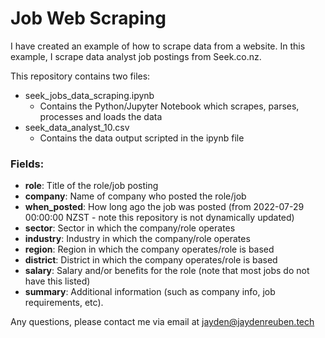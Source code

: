 # Job Web Scraping
 I have created an example of how to scrape data from a website. In this example, I scrape data analyst job postings from Seek.co.nz.

This repository contains two files:
* seek_jobs_data_scraping.ipynb
  - Contains the Python/Jupyter Notebook which scrapes, parses, processes and loads the data
* seek_data_analyst_10.csv
  - Contains the data output scripted in the ipynb file

### Fields:
* **role**: Title of the role/job posting
* **company**: Name of company who posted the role/job
* **when_posted**: How long ago the job was posted (from 2022-07-29 00:00:00 NZST - note this repository is not dynamically updated)
* **sector**: Sector in which the company/role operates
* **industry**: Industry in which the company/role operates
* **region**: Region in which the company operates/role is based
* **district**: District in which the company operates/role is based
* **salary**: Salary and/or benefits for the role (note that most jobs do not have this listed)
* **summary**: Additional information (such as company info, job requirements, etc).

Any questions, please contact me via email at jayden@jaydenreuben.tech

